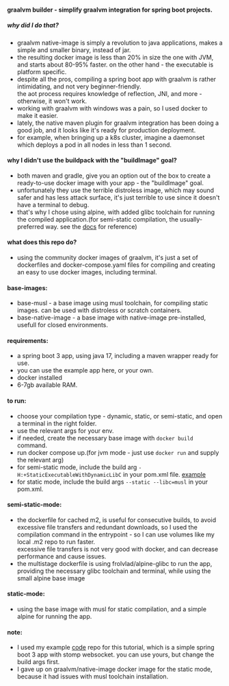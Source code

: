 #### graalvm builder - simplify graalvm integration for spring boot projects. 
##### why did I do that?
- graalvm native-image is simply a revolution to java applications, makes a simple and smaller binary, instead of jar. 
- the resulting docker image is less than 20% in size the one with JVM, and starts about 80-95% faster. on the other hand - the executable is platform specific.
- despite all the pros, compiling a spring boot app with graalvm is rather intimidating, and not very beginner-friendly. </br>
the aot process requires knowledge of reflection, JNI, and more - otherwise, it won't work. 
- working with graalvm with windows was a pain, so I used docker to make it easier.
- lately, the native maven plugin for graalvm integration has been doing a good job, and it looks like it's ready for production deployment.
- for example, when bringing up a k8s cluster, imagine a daemonset which deploys a pod in all nodes in less than 1 second. 
#### why I didn't use the buildpack with the "buildImage" goal?
- both maven and gradle, give you an option out of the box to create a ready-to-use docker image with your app - the "buildImage" goal.
- unfortunately they use the terrible distroless image, which may sound safer and has less attack surface, it's just terrible to use since it doesn't have a terminal to debug. 
- that's why I chose using alpine, with added glibc toolchain for running the compiled application.(for semi-static compilation, the usually-preferred way. see the [docs](https://www.graalvm.org/latest/reference-manual/native-image/guides/build-static-executables/) for reference)
#### what does this repo do?
- using the community docker images of graalvm, it's just a set of dockerfiles and docker-compose.yaml files for compiling and creating an easy to use docker images, including terminal.

#### base-images:
- base-musl - a base image using musl toolchain, for compiling static images. can be used with distroless or scratch containers.
- base-native-image - a base image with native-image pre-installed, usefull for closed environments.

#### requirements: 
- a spring boot 3 app, using java 17, including a maven wrapper ready for use.
- you can use the example app here, or your own.
- docker installed
- 6-7gb available RAM.

#### to run: 
- choose your compilation type - dynamic, static, or semi-static, and open a terminal in the right folder.
- use the relevant args for your env.
- if needed, create the necessary base image with `docker build` command.
- run docker compose up.(for jvm mode - just use `docker run` and supply the relevant arg)
- for semi-static mode, include the build arg `-H:+StaticExecutableWithDynamicLibC` in your pom.xml file. [example](https://github.com/benayat/spring-boot-stomp-native/blob/master/pom.xml)
- for static mode, include the build args `--static --libc=musl` in your pom.xml.

#### semi-static-mode:
- the dockerfile for cached m2, is useful for consecutive builds, to avoid excessive file transfers and redundant downloads, so I used the compilation command in the entrypoint - so I can use volumes like my local .m2 repo to run faster. </br> excessive file transfers is not very good with docker, and can decrease performance and cause issues.
- the multistage dockerfile is using frolvlad/alpine-glibc to run the app, providing the necessary glibc toolchain and terminal, while using the small alpine base image

#### static-mode:
- using the base image with musl for static compilation, and a simple alpine for running the app.

#### note:
- I used my example [code](https://github.com/benayat/spring-boot-stomp-native) repo for this tutorial, which is a simple spring boot 3 app with stomp websocket. you can use yours, but change the build args first.
- I gave up on graalvm/native-image docker image for the static mode, because it had issues with musl toolchain installation.